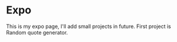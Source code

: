 # Expo
This is my expo page, I'll add small projects in future.
First project is Random quote generator.
